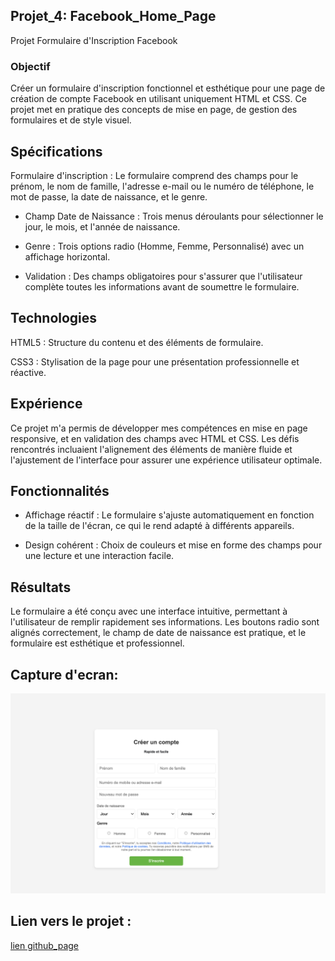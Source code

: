 ## Projet_4: Facebook_Home_Page
Projet Formulaire d'Inscription Facebook
### Objectif
Créer un formulaire d'inscription fonctionnel et esthétique pour une page de création de compte Facebook en utilisant uniquement HTML et CSS. Ce projet met en pratique des concepts de mise en page, de gestion des formulaires et de style visuel.

## Spécifications
Formulaire d'inscription : Le formulaire comprend des champs pour le prénom, le nom de famille, l'adresse e-mail ou le numéro de téléphone, le mot de passe, la date de naissance, et le genre.

* Champ Date de Naissance : Trois menus déroulants pour sélectionner le jour, le mois, et l'année de naissance.

* Genre : Trois options radio (Homme, Femme, Personnalisé) avec un affichage horizontal.

* Validation : Des champs obligatoires pour s'assurer que l'utilisateur complète toutes les informations avant de soumettre le formulaire.

## Technologies

HTML5 : Structure du contenu et des éléments de formulaire.

CSS3 : Stylisation de la page pour une présentation professionnelle et réactive.

## Expérience
Ce projet m'a permis de développer mes compétences en mise en page responsive, et en validation des champs avec HTML et CSS. Les défis rencontrés incluaient l'alignement des éléments de manière fluide et l'ajustement de l'interface pour assurer une expérience utilisateur optimale.

## Fonctionnalités
 - Affichage réactif : Le formulaire s'ajuste automatiquement en fonction de la taille de l'écran, ce qui le rend adapté à différents appareils.

 - Design cohérent : Choix de couleurs et mise en forme des champs pour une lecture et une interaction facile.

## Résultats
Le formulaire a été conçu avec une interface intuitive, permettant à l'utilisateur de remplir rapidement ses informations. Les boutons radio sont alignés correctement, le champ de date de naissance est pratique, et le formulaire est esthétique et professionnel.

## Capture d'ecran:
![image_Apercu](./image_1.png)
## Lien vers le projet :
[lien github_page](https://asmah003.github.io/Facebook_Home_Page/)



